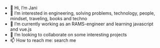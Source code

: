 - 👋 Hi, I’m Jani
- 👀 I’m interested in engineering, solving problems, technology, people, mindset, traveling, books and techno
- 🌱 I’m currently working as an RAMS-engineer and learning javascript and vue.js
- 💞️ I’m looking to collaborate on some interesting projects
- 📫 How to reach me: search me

<!---
janisal98/janisal98 is a ✨ special ✨ repository because its `README.md` (this file) appears on your GitHub profile.
You can click the Preview link to take a look at your changes.
--->
